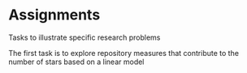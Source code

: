 # Assignments
Tasks to illustrate specific research problems

The first task is to explore repository measures that contribute to the  number of stars based on a linear model 
